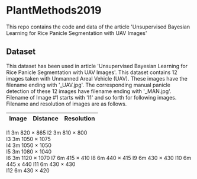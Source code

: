 # PlantMethods2019
This repo contains the code and data of the article 'Unsupervised Bayesian Learning for Rice Panicle Segmentation with UAV Images'

## Dataset 
This dataset has been used in article 'Unsupervised Bayesian Learning for Rice Panicle Segmentation with UAV Images'. This dataset contains 12 images taken with Unmanned Areal Vehicle (UAV). These images have the filename ending with '_UAV.jpg'. The corresponding manual panicle detection of these 12 images have filename ending with '_MAN.jpg'. Filename of Image #1 starts with 'I1' and so forth for following images. Filename and resolution of images are as follows.

| Image |	Distance | Resolution |
|-------|----------|------------|
I1	3m 		820 × 865
I2	3m 		810 × 800  
I3	3m 		1050 × 1075  
I4	3m 		1050 × 1050  
I5	3m 		1080 × 1040  
I6	3m 		1120 × 1070 
I7	6m 		415 × 410 
I8	6m 		440 × 415 
I9	6m 		430 × 430 
I10	6m 		445 x 440
I11	6m 		430 × 430   
I12	6m 		430 × 420  
